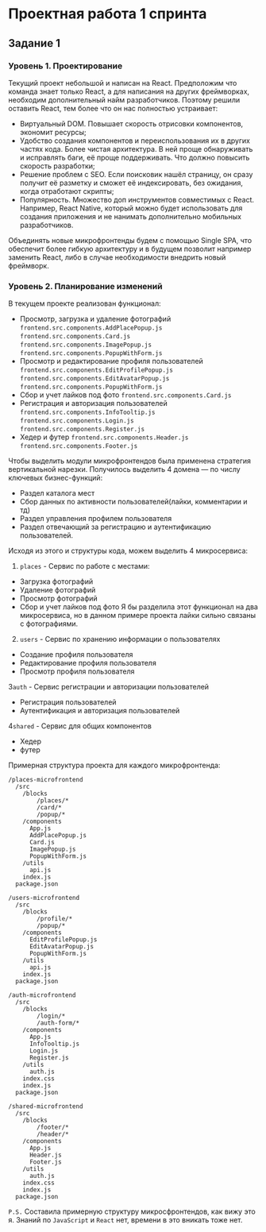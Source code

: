 # Проектная работа 1 спринта

## Задание 1

### Уровень 1. Проектирование
Текущий проект небольшой и написан на React. Предположим что команда знает только React, а для написания на других фреймворках, необходим дополнительный найм разработчиков.
Поэтому решили оставить React, тем более что он нас полностью устраивает:
- Виртуальный DOM. Повышает скорость отрисовки компонентов, экономит ресурсы;
- Удобство создания компонентов и переиспользования их в других частях кода. Более чистая архитектура. В ней проще обнаруживать и исправлять баги, её проще поддерживать. Что должно повысить скорость разработки;
- Решение проблем с SEO. Если поисковик нашёл страницу, он сразу получит её разметку и сможет её индексировать, без ожидания, когда отработают скрипты;
- Популярность. Множество доп инструментов совместимых с React. Например, React Native, который можно будет использовать для создания приложения и не нанимать дополнительно мобильных разработчиков.

Объединять новые микрофронтенды будем с помощью Single SPA, что обеспечит более гибкую архитектуру и в будущем позволит например заменить React, либо в случае необходимости внедрить новый фреймворк.

### Уровень 2. Планирование изменений
В текущем проекте реализован функционал:
- Просмотр, загрузка и удаление фотографий
`frontend.src.components.AddPlacePopup.js`
`frontend.src.components.Card.js`
`frontend.src.components.ImagePopup.js`
`frontend.src.components.PopupWithForm.js`
- Просмотр и редактирование профиля пользователей
`frontend.src.components.EditProfilePopup.js`
`frontend.src.components.EditAvatarPopup.js`
`frontend.src.components.PopupWithForm.js`
- Сбор и учет лайков под фото
`frontend.src.components.Card.js`
- Регистрация и авторизация пользователей
`frontend.src.components.InfoTooltip.js`
`frontend.src.components.Login.js`
`frontend.src.components.Register.js`
- Хедер и футер
`frontend.src.components.Header.js`
`frontend.src.components.Footer.js`


Чтобы выделить модули микрофронтендов была применена стратегия вертикальной нарезки. Получилось выделить 4 домена — по числу ключевых бизнес-функций:
- Раздел каталога мест
- Сбор данных по активности пользователей(лайки, комментарии и тд)
- Раздел управления профилем пользователя
- Раздел отвечающий за регистрацию и аутентификацию пользователей.

Исходя из этого и структуры кода, можем выделить 4 микросервиса:
1. `places` - Сервис по работе с местами:
- Загрузка фотографий
- Удаление фотографий
- Просмотр фотографий
- Сбор и учет лайков под фото
Я бы разделила этот функционал на два микросервиса, но в данном примере проекта лайки сильно связаны с фотографиями. 

2. `users` - Сервис по хранению информации о пользователях
- Создание профиля пользователя
- Редактирование профиля пользователя
- Просмотр профиля пользователя

3`auth` - Сервис регистрации и авторизации пользователей
- Регистрация пользователей
- Аутентификация и авторизация пользователей

4`shared` - Сервис для общих компонентов
- Хедер
- футер

Примерная структура проекта для каждого микрофронтенда:
```
/places-microfrontend
  /src
    /blocks
        /places/*
        /card/*
        /popup/*
    /components
      App.js
      AddPlacePopup.js
      Card.js
      ImagePopup.js
      PopupWithForm.js
    /utils
      api.js
    index.js
  package.json

/users-microfrontend
  /src
    /blocks
        /profile/*
        /popup/*
    /components
      EditProfilePopup.js
      EditAvatarPopup.js
      PopupWithForm.js
    /utils
      api.js
    index.js
  package.json
  
/auth-microfrontend
  /src
    /blocks
        /login/*
        /auth-form/*
    /components
      App.js
      InfoTooltip.js
      Login.js
      Register.js
    /utils
      auth.js
    index.css
    index.js
  package.json
  
/shared-microfrontend
  /src
    /blocks
        /footer/*
        /header/*
    /components
      App.js
      Header.js
      Footer.js
    /utils
      auth.js
    index.css
    index.js
  package.json
```

`P.S.` Составила примерную структуру микросфронтендов, как вижу это я. Знаний по `JavaScript` и `React` нет, времени в это вникать тоже нет.